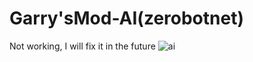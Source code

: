 # Garry'sMod-AI(zerobotnet)
 Not working, I will fix it in the future
![ai](https://user-images.githubusercontent.com/119539361/204965404-434efd06-7999-412a-bf07-f51a40db5e12.png)
